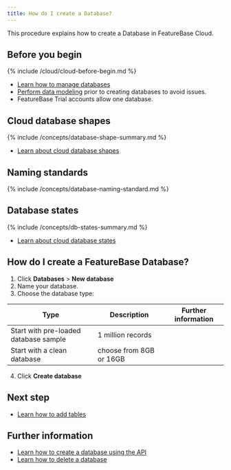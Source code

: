 ```yaml
---
title: How do I create a Database?
---
```


This procedure explains how to create a Database in FeatureBase Cloud.

## Before you begin

{% include /cloud/cloud-before-begin.md %}
* [Learn how to manage databases](/cloud/cloud-databases/cloud-db-manage)
* [Perform data modeling](/concepts/data-modeling-overview) prior to creating databases to avoid issues.
* FeatureBase Trial accounts allow one database.

## Cloud database shapes

{% include /concepts/database-shape-summary.md %}

* [Learn about cloud database shapes](/cloud/cloud-databases/cloud-db-shape)

## Naming standards

{% include /concepts/database-naming-standard.md %}

## Database states

{% include /concepts/db-states-summary.md %}

* [Learn about cloud database states](/cloud/cloud-databases/cloud-db-states)

## How do I create a FeatureBase Database?

1. Click **Databases** > **New database**
2. Name your database.
3. Choose the database type:

| Type | Description | Further information |
|---|---|---|
| Start with pre-loaded database sample | 1 million records |  |
| Start with a clean database | choose from 8GB or 16GB |  |

4. Click **Create database**

## Next step

* [Learn how to add tables](/cloud/cloud-tables/cloud-table-create)

## Further information

* [Learn how to create a database using the API](https://api-docs-featurebase-cloud.redoc.ly/v2#operation/createDatabase)
* [Learn how to delete a database](/cloud/cloud-databases/cloud-db-delete)
